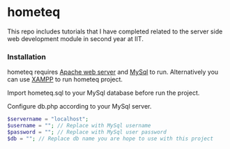 # hometeq

This repo includes tutorials that I have completed related to the server side web development module in second year at IIT.

### Installation

hometeq requires [Apache web server](https://httpd.apache.org) and [MySql](https://www.mysql.com) to run. Alternatively you can use [XAMPP](https://www.apachefriends.org/index.html) to run hometeq project.


Import hometeq.sql to your MySql database before run the project.

Configure db.php according to your MySql server.

```php
$servername = "localhost";
$username = ""; // Replace with MySql username
$password = ""; // Replace with MySql user password
$db = ""; // Replace db name you are hope to use with this project
```



